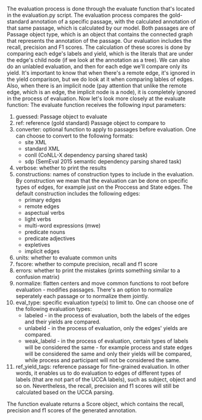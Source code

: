 The evaluation process is done through the evaluate function that's located in the evaluation.py script.
The evaluation process compares the gold-standard annotation of a specific passage, with the calculated annotation of that same passage, which is calculated by our model.
Both passages are of Passage object type, which is an object that contains the connected graph that represents the annotation of the passage.
Our evaluation includes the recall, precision and F1 scores. The calculation of these scores is done by comparing each edge's labels and yield, which is the literals that are under the edge's child node (if we look at the annotation as a tree).
We can also do an unlabled evaluation, and then for each edge we'll compare only its yield. It's important to know that when there's a remote edge, it's ignored in the yield comparison, but we do look at it when comparing lables of edges.
Also, when there is an implicit node (pay attention that unlike the remote edge, which is an edge, the implicit node is a node), it is completely ignored in the process of evaluation.
Now let's look more closely at the evaluate function:
The evaluate function receives the following input parameters:
1. guessed: Passage object to evaluate
2. ref: reference (gold standard) Passage object to compare to
3. converter: optional function to apply to passages before evaluation. One can choose to convert to the following formats:
    - site XML
    - standard XML
    - conll (CoNLL-X dependency parsing shared task)
    - sdp (SemEval 2015 semantic dependency parsing shared task)
4. verbose: whether to print the results
5. constructions: names of construction types to include in the evaluation. By construction we mean that the evaluation can be done on specific types of edges, for example just on the Proccess and State edges. The default construction includes the following edges:
    - primary edges
    - remote edges
    - aspectual verbs
    - light verbs
    - multi-word expressions (mwe)
    - predicate nouns
    - predicate adjectives
    - expletives
    - implicit edges
6. units: whether to evaluate common units
7. fscore: whether to compute precision, recall and f1 score
8. errors: whether to print the mistakes (prints something similar to a confusion matrix)
9. normalize: flatten centers and move common functions to root before evaluation - modifies passages. There's an option to normalize seperately each passage or to normalize them jointly. 
10. eval_type: specific evaluation type(s) to limit to. One can choose one of the following evaluation types:
    - labeled - in the process of evaluation, both the labels of the edges and their yields are compared.
    - unlabeld - in the process of evaluation, only the edges' yields are compared.
    - weak_labeld - in the process of evaluation, certain types of labels will be considered the same - for example process and state edges will be considered the same and only their yields will be compared,  while process and participant will not be considered the same.
11. ref_yield_tags: reference passage for fine-grained evaluation. In other words, it enables us to do evaluation to edges of different types of labels (that are not part of the UCCA labels), such as subject, object and so on. Nevertheless, the recall, precision and f1 scores will still be calculated based on the UCCA parsing. 

The function evaluate returns a Score object, which contains the recall, precision and f1 scores of the generated annotation.
